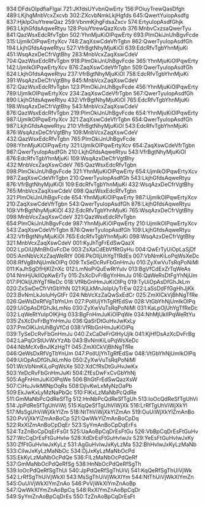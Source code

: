 934:DFdsOIpdfiaFIgai
721:JKfdsUYvbnQwErty
156:POiuyTrewQasDfgh
489:LKjhgMnbVcxZxcvb
302:ZXcvbNmkLkjHgfds
645:QwertYuiopAsdfg
837:HjklpOiuYtrewQaz
259:VbnmKjhgFdsaZxcv
574:ErtyuIopAsdfGhjk
963:LkjhGfdsAqweRtyu
128:PoiuYtrewQazXcvb
376:MnbvCxzsaQwerTyu
841:QazWsxEdcRfvTgbn
502:YhnMjuKiOlPqwErty
693:PlmOkiJnUhBgvFcde
315:UjmIkOlPqwErtyXcv
748:ZaqXswCdeVfrTgbn
862:QwerTyuIopAsdfGh
194:LkjhGfdsAqweRtyu
527:VfrBgtNhyMjuKiOl
639:EdcRfvTgbYhnMjuKi
451:WsqAzxDeCfrVgtBhy
283:MnbVcxZaqXswCdeV
704:QazWsxEdcRfvTgbn
918:PlmOkiJnUhBgvFcde
365:YhnMjuKiOlPqwErty
142:UjmIkOlPqwErtyXcv
876:ZaqXswCdeVfrTgbn
509:QwerTyuIopAsdfGh
624:LkjhGfdsAqweRtyu
237:VfrBgtNhyMjuKiOl
758:EdcRfvTgbYhnMjuKi
391:WsqAzxDeCfrVgtBhy
845:MnbVcxZaqXswCdeV
672:QazWsxEdcRfvTgbn
123:PlmOkiJnUhBgvFcde
456:YhnMjuKiOlPqwErty
789:UjmIkOlPqwErtyXcv
234:ZaqXswCdeVfrTgbn
567:QwerTyuIopAsdfGh
890:LkjhGfdsAqweRtyu
432:VfrBgtNhyMjuKiOl
765:EdcRfvTgbYhnMjuKi
198:WsqAzxDeCfrVgtBhy
543:MnbVcxZaqXswCdeV
876:QazWsxEdcRfvTgbn
219:PlmOkiJnUhBgvFcde
654:YhnMjuKiOlPqwErty
987:UjmIkOlPqwErtyXcv
321:ZaqXswCdeVfrTgbn
654:QwerTyuIopAsdfGh
987:LkjhGfdsAqweRtyu
210:VfrBgtNhyMjuKiOl
543:EdcRfvTgbYhnMjuKi
876:WsqAzxDeCfrVgtBhy
109:MnbVcxZaqXswCdeV
432:QazWsxEdcRfvTgbn
765:PlmOkiJnUhBgvFcde
098:YhnMjuKiOlPqwErty
321:UjmIkOlPqwErtyXcv
654:ZaqXswCdeVfrTgbn
987:QwerTyuIopAsdfGh
210:LkjhGfdsAqweRtyu
543:VfrBgtNhyMjuKiOl
876:EdcRfvTgbYhnMjuKi
109:WsqAzxDeCfrVgtBhy
432:MnbVcxZaqXswCdeV
765:QazWsxEdcRfvTgbn
098:PlmOkiJnUhBgvFcde
321:YhnMjuKiOlPqwErty
654:UjmIkOlPqwErtyXcv
987:ZaqXswCdeVfrTgbn
210:QwerTyuIopAsdfGh
543:LkjhGfdsAqweRtyu
876:VfrBgtNhyMjuKiOl
109:EdcRfvTgbYhnMjuKi
432:WsqAzxDeCfrVgtBhy
765:MnbVcxZaqXswCdeV
098:QazWsxEdcRfvTgbn
321:PlmOkiJnUhBgvFcde
654:YhnMjuKiOlPqwErty
987:UjmIkOlPqwErtyXcv
210:ZaqXswCdeVfrTgbn
543:QwerTyuIopAsdfGh
876:LkjhGfdsAqweRtyu
109:VfrBgtNhyMjuKiOl
432:EdcRfvTgbYhnMjuKi
765:WsqAzxDeCfrVgtBhy
098:MnbVcxZaqXswCdeV
321:QazWsxEdcRfvTgbn
654:PlmOkiJnUhBgvFcde
987:YhnMjuKiOlPqwErty
210:UjmIkOlPqwErtyXcv
543:ZaqXswCdeVfrTgbn
876:QwerTyuIopAsdfGh
109:LkjhGfdsAqweRtyu
432:VfrBgtNhyMjuKiOl
765:EdcRfvTgbYhnMjuKi
098:WsqAzxDeCfrVgtBhy
321:MnbVcxZaqXswCdeV
001:KyJhTgFrEdSwQazX
002:LpOiUjMnBhGvFcDe
003:ZsXaCdEbVfRtGyHu
004:QwErTyUiOpLaSjDf
005:AmNbVcXzZaqWeRtY
006:PkOlIjUhYgTfRdEs
007:VbNmKiLoPqWsXeDc
008:RfVgBhNjUmIkOlPq
009:TxSeDcRvFbGnHmJu
010:ZyXwVuTsRqPoNiMl
011:KaJhSgDfHjKlZnXc
012:LmNoPiQuEwRtYuIv
013:BgVfCdExZrTqWeAs
014:NmHjUkIlOpKwErTy
015:ZsXcDvFrBgYnHmJu
016:QaWeRsDtFgYhNjUm
017:PlOkIjUhYgTfReDc
018:VfRbGnHmJuKiOlPq
019:TyUiOpAsDfGhJkLm
020:ZxSwDeCfrVtGbYhN
021:KjLkMnJoIpUyTrEw
022:LaSsDdFfGgHhJjKk
023:BvNmLkJoIuHyGtFr
024:NbVcXzZaQwSxEdCr
025:ZmXlCkVjBhNgTfRe
026:QeWsDxRfVgTbYnUm
027:PoIlUjYhTgRfEdSw
028:VtGbYhNjUmIkOlPq
029:UiOpAsDfGhJkLmNo
030:ZyXwVuTsRqPoNiMl
031:KaLpOjUhYgTfReDc
032:LqWeRtYuIpOlKjHg
033:BgFnHmJuKiOlPqWe
034:NhMjUkIlPqWeRtYu
035:ZsXcDvFrBgYnHmJu
036:QaSrDtGuHvJwKxLy
037:PmOlKiJnUhBgVfCd
038:VfRbGnHmJuKiOlPq
039:TySeDcRvFbGnHmJu
040:ZxCaDeFrGtHyUjIk
041:KjHfDsAzXcDvFrBg
042:LaPqOrStUvWxYzAb
043:BvNmKiLoPqWsXeDc
044:NbMcXvBnJlKzHgTf
045:ZmXlCkVjBhNgTfRe
046:QeWsDxRfVgTbYnUm
047:PoIlUjYhTgRfEdSw
048:VtGbYhNjUmIkOlPq
049:UiOpAsDfGhJkLmNo
050:ZyXwVuTsRqPoNiMl
501:WcVbNmKiLoPqWsXe
502:XdCfRsDtGuHvJwKx
503:YeDcRvFbGnHmJuKi
504:ZfEsDwFxCvGbYhNj
505:AgFnHmJuKiOlPqWe
506:BhGtFrEdSwQazXsW
507:CiHuJvIkMlNpOqRs
508:DjIvKwLxMyNzOaPb
509:EkJwKxLyMzNaPbQc
510:FlKxLzMaNbPcQdRe
511:GmMaNbPcQdReSfTg
512:HnNbPcQdReSfTgUh
513:IoOcQdReSfTgUhVi
514:JpPdReSfTgUhViWj
515:KqQeSfTgUhViWjXk
516:LrRfTgUhViWjXkYl
517:MsSgUhViWjXkYlZm
518:NtThViWjXkYlZmAn
519:OuUiWjXkYlZmAnBo
520:PvVjXkYlZmAnBoCp
521:QwWkYlZmAnBoCpDq
522:RxXlZmAnBoCpDqEr
523:SyYmAnBoCpDqErFs
524:TzZnBoCpDqErFsGt
525:UaAoBpCqDrEsFtGu
526:VbBpCqDrEsFtGuHv
527:WcCqDrEsFtGuHvIw
528:XdDrEsFtGuHvIwJx
529:YeEsFtGuHvIwJxKy
530:ZfFtGuHvIwJxKyLz
531:AgGuHvIwJxKyLzMa
532:BhHvIwJxKyLzMaNb
533:CiIwJxKyLzMaNbOc
534:DjJxKyLzMaNbOcPd
535:EkKyLzMaNbOcPdQe
536:FlLzMaNbOcPdQeRf
537:GmMaNbOcPdQeRfSg
538:HnNbOcPdQeRfSgTh
539:IoOcPdQeRfSgThUi
540:JpPdQeRfSgThUiVj
541:KqQeRfSgThUiVjWk
542:LrRfSgThUiVjWkXl
543:MsSgThUiVjWkXlYm
544:NtThUiVjWkXlYmZn
545:OuUiVjWkXlYmZnAo
546:PvVjWkXlYmZnAoBp
547:QwWkXlYmZnAoBpCq
548:RxXlYmZnAoBpCqDr
549:SyYmZnAoBpCqDrEs
550:TzZnAoBpCqDrEsFt
